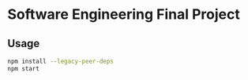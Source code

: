 # Software Engineering Final Project

## Usage

```bash
npm install --legacy-peer-deps
npm start
```
